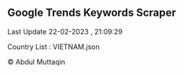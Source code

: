 

## Google Trends Keywords Scraper 
 
Last Update 22-02-2023 , 21:09:29

Country List :
VIETNAM.json



© Abdul Muttaqin 
